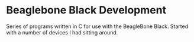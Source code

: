 # Beaglebone Black Development

Series of programs written in C for use with the BeagleBone Black. Started with a number of devices I had sitting around.
